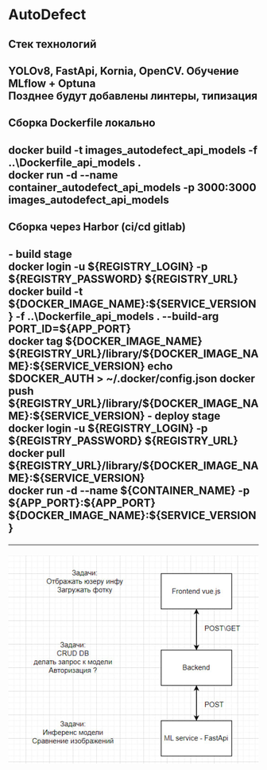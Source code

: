 # AutoDefect
<h2>Стек технологий<h2/>
YOLOv8, FastApi, Kornia, OpenCV. Обучение MLflow + Optuna <br/>
Позднее будут добавлены линтеры, типизация
<h2>Сборка Dockerfile локально<h2/>
docker build -t images_autodefect_api_models -f ..\Dockerfile_api_models . <br />
docker run  -d --name container_autodefect_api_models -p 3000:3000 images_autodefect_api_models <br />

<h2>Сборка через Harbor (ci/cd gitlab) <h2/>
- build stage <br/>
docker login -u ${REGISTRY_LOGIN} -p ${REGISTRY_PASSWORD} ${REGISTRY_URL} <br/>
docker build -t ${DOCKER_IMAGE_NAME}:${SERVICE_VERSION} -f ..\Dockerfile_api_models . --build-arg PORT_ID=${APP_PORT} <br/>
docker tag ${DOCKER_IMAGE_NAME} ${REGISTRY_URL}/library/${DOCKER_IMAGE_NAME}:${SERVICE_VERSION}
echo $DOCKER_AUTH > ~/.docker/config.json
docker push ${REGISTRY_URL}/library/${DOCKER_IMAGE_NAME}:${SERVICE_VERSION}
- deploy stage <br/>
docker login -u ${REGISTRY_LOGIN} -p ${REGISTRY_PASSWORD} ${REGISTRY_URL} <br/>
docker pull ${REGISTRY_URL}/library/${DOCKER_IMAGE_NAME}:${SERVICE_VERSION} <br/>
docker run  -d --name ${CONTAINER_NAME} -p ${APP_PORT}:${APP_PORT} ${DOCKER_IMAGE_NAME}:${SERVICE_VERSION} <br/>









<hr>
<img src="logo.jpg">